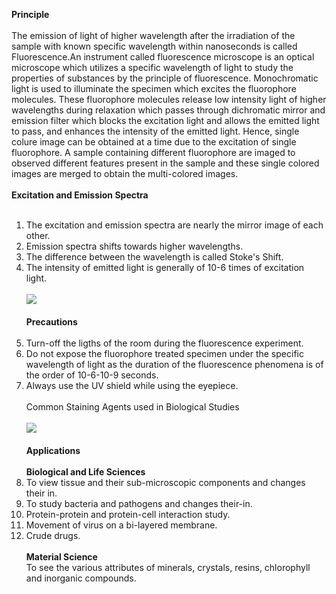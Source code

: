 <b>Principle</b><br><br>
The emission of light of higher wavelength after the irradiation of the sample with known specific wavelength within nanoseconds is called Fluorescence.An instrument called fluorescence microscope is an optical microscope which utilizes a specific wavelength of light to study the properties of substances by the principle of fluorescence. Monochromatic light is used to illuminate the specimen which excites the fluorophore molecules. These fluorophore molecules release low intensity light of higher wavelengths during relaxation which passes through dichromatic mirror and emission filter which blocks the excitation light and allows the emitted light to pass, and enhances the intensity of the emitted light. Hence, single colure image can be obtained at a time due to the excitation of single fluorophore. A sample containing different fluorophore are imaged to observed different features present in the sample and these single colored images are merged to obtain the multi-colored images.<br><br>
<b>Excitation and Emission Spectra</b><br><br>
1) The excitation and emission spectra are nearly the mirror image of each other.<br>
2) Emission spectra shifts towards higher wavelengths.<br>
3) The difference between the wavelength is called Stoke's Shift.<br>
4) The intensity of emitted light is generally of 10-6 times of excitation light.<br><br>
<img src="images/pic1.jpg"><br><br>
<b>Precautions</b><br><br>
1) Turn-off the ligths of the room during the fluorescence experiment.<br>
2) Do not expose the fluorophore treated specimen under the specific wavelength of light as the duration of the fluorescence phenomena is of the order of 10-6-10-9 seconds.<br>
3) Always use the UV shield while using the eyepiece.<br><br>
Common Staining Agents used in Biological Studies<br><br>
<img src="images/pic1.jpg"><br><br>
<b>Applications</b><br><br>
<b>Biological and Life Sciences</b><br>
1) To view tissue and their sub-microscopic components and changes their in.<br>
2) To study bacteria and pathogens and changes their-in.<br>
3) Protein-protein and protein-cell interaction study.<br>
4) Movement of virus on a bi-layered membrane.<br>
5) Crude drugs.<br><br>
<b>Material Science</b><br>
To see the various attributes of minerals, crystals, resins, chlorophyll and inorganic compounds.
